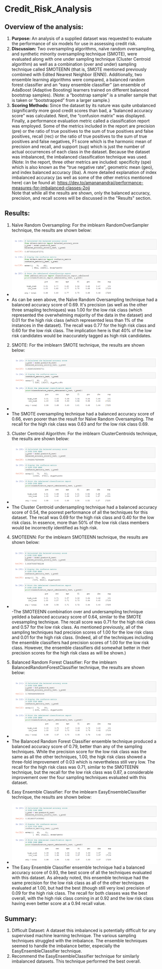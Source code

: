 # Credit_Risk_Analysis
##	Overview of the analysis: 
1.	**Purpose:** An analysis of a supplied dataset was requested to evaluate the performance of six models for use in assessing credit risk. 
2.	**Discussion:** Two oversampling algorithms, naïve random oversampling, and synthetic minority oversampling technique (SMOTE), were evaluated along with one under sampling technique (Cluster Centroid algorithm) as well as a combination (over and under) sampling technique called SMOTEENN (that is, SMOTE mentioned previously combined with Edited Nearest Neighbor (ENN)).  Additionally, two ensemble learning algorithms were compared, a balanced random forest classifier and an “easy ensemble classifier” (an ensemble of AdaBoost (Adaptive Boosting) learners trained on different balanced bootstrap samples). (Note: a “bootstrap sample” is a smaller sample that is taken or “bootstrapped” from a larger sample.)
3.	**Scoring Methods:** Since the dataset by its nature was quite unbalanced (significantly more good credit scores than bad, a “balanced accuracy score” was calculated. Next, the “confusion matrix” was displayed.  Finally, a performance evaluation metric called a classification report was employed. Some of the metrics included in the report are precision (pre) or the ratio of true positives to the sum of true positives and false positives, recall (rec) or the ratio of true positives to the sum of true positives and false negatives, F1 score which is the harmonic mean of precision and recall, and support (sup) which is just the number of actual occurrences of each class in the dataset.   Because the dataset was imbalanced, the imbalanced classification technique was used.  (Note: In the report, three other metrics are included: specificity (spe) which is also known as the “true negative rate”, geometric mean (geo), and index balanced accuracy (iba).  A more detailed explanation of index imbalanced accuracy (as well as some of the other metrics mentioned here) can be found at: https://dev.to/amananandrai/performance-measures-for-imbalanced-classes-2ojj
<br>Note that while all the results are shown, only the balanced accuracy, precision, and recall scores will be discussed in the "Results" section. 	
##	Results: 
1.	Naïve Random Oversampling:  For the imblearn RandomOverSampler technique, the results are shown below:
 -	![Naïve Random Oversampling Results](images/Naive_Random_Oversampling_results.png)
 -	As can be seen above, the Naïve Random Oversampling technique had a balanced accuracy score of 0.69. It's precision (as well as the other three smapling techniques) was 1.00 for the low risk class (which represented the overwhelming majority of the data in the dataset) and 0.01 for the high risk class (which represented less than 1% of the instances in the dataset).  The recall was 0.77 for the high risk class and 0.60 for the low risk class.  The implication here is that 40% of the low risk candidates would be inaccurately tagged as high risk candidates.
2.	SMOTE:  For the imblearn SMOTE technique, the results are shown below:
 -	![SMOTE Oversampling Results](images/SMOTE_Oversampling_results.png)
 -	The SMOTE oversampling technique had a balanced accuracy score of 0.66, even poorer than the result for Naïve Random Oversampling. The recall for the high risk class was 0.63 and for the low risk class 0.69. 
3.	Cluster Centroid Algorithm:  For the imblearn ClusterCentroids technique, the results are shown below:
 -	![Cluster Centroid Undersampling Results](images/ClusterCentroid_Undersampling_results.png)
 -	The Cluster Centroid undersampling technique had a balanced accuracy score of 0.54, the poorest performance of all the techniques for this dataset. The recall was 0.69 for the high risk class and 0.40 for the low risk class.  In essence, more than 50% of the low risk class members would be incorrectly identified as high risk.
4.	SMOTEENN:   For the imblearn SMOTEENN technique, the results are shown below:
 -	![SMOTEENN Combination Over and Under Sampling Results](images/SMOTEEN_Combination_Over_and_Under_Sampling_results.png)
 -The SMOTEENN	combination over and undersampling technique yeilded a balanced accuracy score of 0.64, similar to the SMOTE ovesampling technique. The recall score was 0.71 for the high risk class and 0.57 for the low risk class. As mentioned previously, all of the sampling techniques had precision scores of 1.00 for the low risk class and 0.01 for the high risk class. (Indeed, all of the techniques including the ensemble classifiers had precision scores of 1.00 for the low risk class. However, the ensemble classifiers did somewhat better in their precision scores for the high risk class as will be shown.)
5.	Balanced Random Forest Classifier:   For the imblearn BalancedRandomForestClassifier technique, the results are shown below:
 -	![Balanced Random Forest Classifier Results](images/Balanced_Random_Forest_Classifier_results.png)
 -	The Balanced Random Forest Classifier ensemble technique produced a balanced accuracy score of 0.79, better than any of the sampling techniques. While the precision score for the low risk class was the same as all the other techniques, 1.00, the higk risk class showed a three-fold improvement of 0.03 which is nevertheless still very low. The recall for the high risk class was 0.71, similar to the SMOTEENN	technique, but the recall for the low risk class was 0.87, a considerable improvement over the four sampling techniques evaluated with this dataset.
6.	Easy Ensemble Classifier:  For the imblearn EasyEnsembleClassifier technique, the results are shown below:
 -	![Easy Ensemble AdaBoost Classifier Results](images/Easy_Ensemble_AdaBoost_Classifier_results.png)
 -	The Easy Ensemble Classifier ensemble technique had a balanced accuracy score of 0.93, the best score of all the techniques evaluated with this dataset. As already noted, this ensemble technique had the same precision for the low risk class as all of the other techniques evaluated at 1.00, but had the best (though still very low) precision of 0.09 for the high risk class. The recall for both classes was the best overall, with the high risk class coming in at 0.92 and the low risk class having even better score at a 0.94 recall value. 
##	Summary: 
1. Difficult Dataset: A dataset this imbalanced is potentially difficult for any supervised machine learning technique. The various sampling techniques struggled with the imbalance. The ensemble techniques seemed to handle the imbalance better, especially the EasyEnsembleClassifier technique.
2. Recommend the EasyEnsembleClassifier technique for similarly imbalanced datasets.  This technique performed the best overall.  

